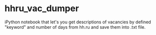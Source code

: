 # hhru_vac_dumper
iPython notebook that let's you get descriptions of vacancies by defined "keyword" and number of days from hh.ru and save them into .txt file.


